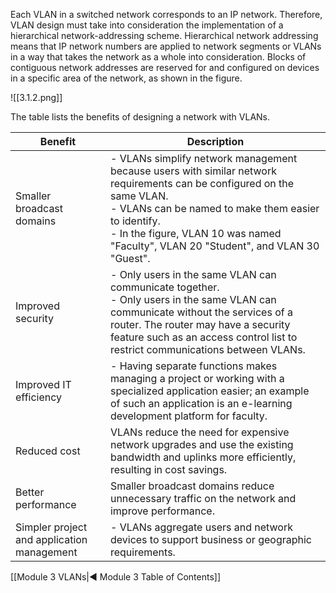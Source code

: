 Each VLAN in a switched network corresponds to an IP network. Therefore, VLAN design must take into consideration the implementation of a hierarchical network-addressing scheme. Hierarchical network addressing means that IP network numbers are applied to network segments or VLANs in a way that takes the network as a whole into consideration. Blocks of contiguous network addresses are reserved for and configured on devices in a specific area of the network, as shown in the figure.

![[3.1.2.png]]

The table lists the benefits of designing a network with VLANs.

| Benefit                                    | Description                                                                                                                                                                                                                                                               |
| ------------------------------------------ | ------------------------------------------------------------------------------------------------------------------------------------------------------------------------------------------------------------------------------------------------------------------------- |
| Smaller broadcast domains                  | - VLANs simplify network management because users with similar network requirements can be configured on the same VLAN.<br>- VLANs can be named to make them easier to identify.<br>- In the figure, VLAN 10 was named "Faculty", VLAN 20 "Student", and VLAN 30 "Guest". |
| Improved security                          | - Only users in the same VLAN can communicate together.<br>- Only users in the same VLAN can communicate without the services of a router. The router may have a security feature such as an access control list to restrict communications between VLANs.                |
| Improved IT efficiency                     | - Having separate functions makes managing a project or working with a specialized application easier; an example of such an application is an e-learning development platform for faculty.                                                                               |
| Reduced cost                               | VLANs reduce the need for expensive network upgrades and use the existing bandwidth and uplinks more efficiently, resulting in cost savings.                                                                                                                              |
| Better performance                         | Smaller broadcast domains reduce unnecessary traffic on the network and improve performance.                                                                                                                                                                              |
| Simpler project and application management | - VLANs aggregate users and network devices to support business or geographic requirements.<br>                                                                                                                                                                           |

[[Module 3 VLANs|◀ Module 3 Table of Contents]]